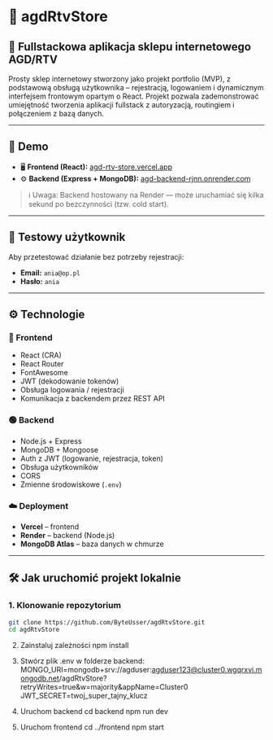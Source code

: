 # 🛒 agdRtvStore

## 🏦 Fullstackowa aplikacja sklepu internetowego AGD/RTV

Prosty sklep internetowy stworzony jako projekt portfolio (MVP), z podstawową obsługą użytkownika – rejestracją, logowaniem i dynamicznym interfejsem frontowym opartym o React. Projekt pozwala zademonstrować umiejętność tworzenia aplikacji fullstack z autoryzacją, routingiem i połączeniem z bazą danych.

---

## 🔗 Demo

* 🖥️ **Frontend (React):** [agd-rtv-store.vercel.app](https://agd-rtv-store.vercel.app)  
* ⚙️ **Backend (Express + MongoDB):** [agd-backend-rjnn.onrender.com](https://agd-backend-rjnn.onrender.com)

> ℹ️ Uwaga: Backend hostowany na Render — może uruchamiać się kilka sekund po bezczynności (tzw. cold start).

---

## 👤 Testowy użytkownik

Aby przetestować działanie bez potrzeby rejestracji:

- **Email:** `ania@op.pl`  
- **Hasło:** `ania`

---

## ⚙️ Technologie

### 🔵 Frontend

- React (CRA)
- React Router
- FontAwesome
- JWT (dekodowanie tokenów)
- Obsługa logowania / rejestracji
- Komunikacja z backendem przez REST API

### 🟢 Backend

- Node.js + Express
- MongoDB + Mongoose
- Auth z JWT (logowanie, rejestracja, token)
- Obsługa użytkowników
- CORS
- Zmienne środowiskowe (`.env`)

### ☁️ Deployment

- **Vercel** – frontend
- **Render** – backend (Node.js)
- **MongoDB Atlas** – baza danych w chmurze

---

## 🛠️ Jak uruchomić projekt lokalnie

### 1. Klonowanie repozytorium

```bash
git clone https://github.com/ByteUsser/agdRtvStore.git
cd agdRtvStore
```
2. Zainstaluj zależności
npm install

3. Stwórz plik .env w folderze backend:
MONGO_URI=mongodb+srv://agduser:agduser123@cluster0.wgqrxvi.mongodb.net/agdRtvStore?retryWrites=true&w=majority&appName=Cluster0
JWT_SECRET=twoj_super_tajny_klucz

4. Uruchom backend
cd backend
npm run dev

5. Uruchom frontend
cd ../frontend
npm start
